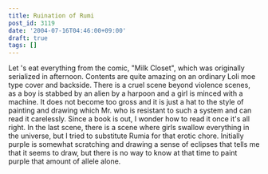 ```yaml
---
title: Ruination of Rumi
post_id: 3119
date: '2004-07-16T04:46:00+09:00'
draft: true
tags: []
---
```


Let 's eat everything from the comic, "Milk Closet", which was originally serialized in afternoon. Contents are quite amazing on an ordinary Loli moe type cover and backside. There is a cruel scene beyond violence scenes, as a boy is stabbed by an alien by a harpoon and a girl is minced with a machine. It does not become too gross and it is just a hat to the style of painting and drawing which Mr. who is resistant to such a system and can read it carelessly. Since a book is out, I wonder how to read it once it's all right. In the last scene, there is a scene where girls swallow everything in the universe, but I tried to substitute Rumia for that erotic chore. Initially purple is somewhat scratching and drawing a sense of eclipses that tells me that it seems to draw, but there is no way to know at that time to paint purple that amount of allele alone.
